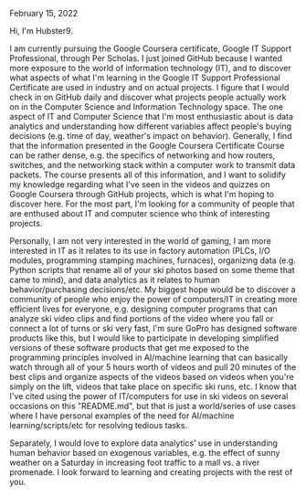 February 15, 2022

Hi, I'm Hubster9.  

I am currently pursuing the Google Coursera certificate, Google IT Support Professional, through Per Scholas.
I just joined GitHub because I wanted more exposure to the world of information technology (IT), and to discover what aspects of what I'm learning in the Google IT Support Professional Certificate are used in industry and on actual projects.
I figure that I would check in on GitHub daily and discover what projects people actually work on in the Computer Science and Information Technology space.
The one aspect of IT and Computer Science that I'm most enthusiastic about is data analytics and understanding how different variables affect people's buying decisions (e.g. time of day, weather's impact on behavior).
Generally, I find that the information presented in the Google Coursera Certificate Course can be rather dense, e.g. the specifics of networking and how routers, switches, and the networking stack within a computer work to transmit data packets.
The course presents all of this information, and I want to solidify my knowledge regarding what I've seen in the videos and quizzes on Google Coursera through GitHub projects, which is what I'm hoping to discover here.
For the most part, I'm looking for a community of people that are enthused about IT and computer science who think of interesting projects.

Personally, I am not very interested in the world of gaming, I am more interested in IT as it relates to its use in factory automation (PLCs, I/O modules, programming stamping machines, furnaces), organizing data (e.g. Python scripts that rename all of your ski photos based on some theme that came to mind), and data analytics as it relates to human behavior/purchasing decisions/etc.
My biggest hope would be to discover a community of people who enjoy the power of computers/IT in creating more efficient lives for everyone, e.g. designing computer programs that can analyze ski video clips and find portions of the video where you fall or connect a lot of turns or ski very fast, I'm sure GoPro has designed software products like this, but I would like to participate in developing simplified versions of these software products that get me exposed to the programming principles involved in AI/machine learning that can basically watch through all of your 5 hours worth of videos and pull 20 minutes of the best clips and organize aspects of the videos based on videos when you're simply on the lift, videos that take place on specific ski runs, etc.
I know that I've cited using the power of IT/computers for use in ski videos on several occasions on this "README.md", but that is just a world/series of use cases where I have personal examples of the need for AI/machine learning/scripts/etc for resolving tedious tasks.

Separately, I would love to explore data analytics' use in understanding human behavior based on exogenous variables, e.g. the effect of sunny weather on a Saturday in increasing foot traffic to a mall vs. a river promenade.
I look forward to learning and creating projects with the rest of you.
